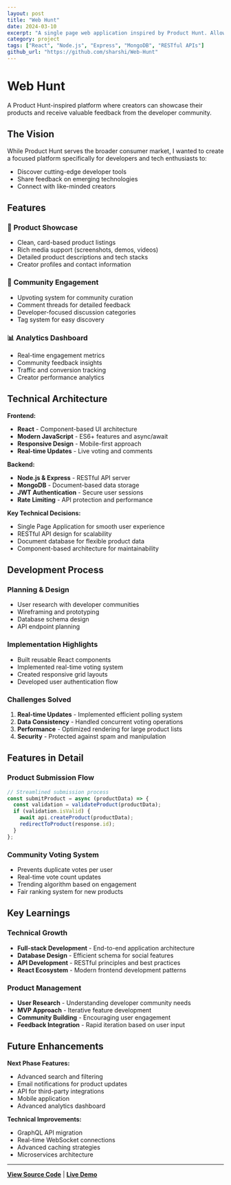 ```yaml
---
layout: post
title: "Web Hunt"
date: 2024-03-10
excerpt: "A single page web application inspired by Product Hunt. Allows creators to share their products and receive feedback from developers and tech enthusiasts."
category: project
tags: ["React", "Node.js", "Express", "MongoDB", "RESTful APIs"]
github_url: "https://github.com/sharshi/Web-Hunt"
---
```


# Web Hunt

A Product Hunt-inspired platform where creators can showcase their products and receive valuable feedback from the developer community.

## The Vision

While Product Hunt serves the broader consumer market, I wanted to create a focused platform specifically for developers and tech enthusiasts to:
- Discover cutting-edge developer tools
- Share feedback on emerging technologies
- Connect with like-minded creators

## Features

### 🚀 **Product Showcase**
- Clean, card-based product listings
- Rich media support (screenshots, demos, videos)
- Detailed product descriptions and tech stacks
- Creator profiles and contact information

### 💬 **Community Engagement**
- Upvoting system for community curation
- Comment threads for detailed feedback
- Developer-focused discussion categories
- Tag system for easy discovery

### 📊 **Analytics Dashboard**
- Real-time engagement metrics
- Community feedback insights
- Traffic and conversion tracking
- Creator performance analytics

## Technical Architecture

**Frontend:**
- **React** - Component-based UI architecture
- **Modern JavaScript** - ES6+ features and async/await
- **Responsive Design** - Mobile-first approach
- **Real-time Updates** - Live voting and comments

**Backend:**
- **Node.js & Express** - RESTful API server
- **MongoDB** - Document-based data storage
- **JWT Authentication** - Secure user sessions
- **Rate Limiting** - API protection and performance

**Key Technical Decisions:**
- Single Page Application for smooth user experience
- RESTful API design for scalability
- Document database for flexible product data
- Component-based architecture for maintainability

## Development Process

### Planning & Design
- User research with developer communities
- Wireframing and prototyping
- Database schema design
- API endpoint planning

### Implementation Highlights
- Built reusable React components
- Implemented real-time voting system
- Created responsive grid layouts
- Developed user authentication flow

### Challenges Solved
1. **Real-time Updates** - Implemented efficient polling system
2. **Data Consistency** - Handled concurrent voting operations
3. **Performance** - Optimized rendering for large product lists
4. **Security** - Protected against spam and manipulation

## Features in Detail

### Product Submission Flow
```javascript
// Streamlined submission process
const submitProduct = async (productData) => {
  const validation = validateProduct(productData);
  if (validation.isValid) {
    await api.createProduct(productData);
    redirectToProduct(response.id);
  }
};
```

### Community Voting System
- Prevents duplicate votes per user
- Real-time vote count updates
- Trending algorithm based on engagement
- Fair ranking system for new products

## Key Learnings

### Technical Growth
- **Full-stack Development** - End-to-end application architecture
- **Database Design** - Efficient schema for social features
- **API Development** - RESTful principles and best practices
- **React Ecosystem** - Modern frontend development patterns

### Product Management
- **User Research** - Understanding developer community needs
- **MVP Approach** - Iterative feature development
- **Community Building** - Encouraging user engagement
- **Feedback Integration** - Rapid iteration based on user input

## Future Enhancements

**Next Phase Features:**
- Advanced search and filtering
- Email notifications for product updates
- API for third-party integrations
- Mobile application
- Advanced analytics dashboard

**Technical Improvements:**
- GraphQL API migration
- Real-time WebSocket connections
- Advanced caching strategies
- Microservices architecture

---

**[View Source Code](https://github.com/sharshi/Web-Hunt)** | **[Live Demo](https://webhunt-demo.com)**
